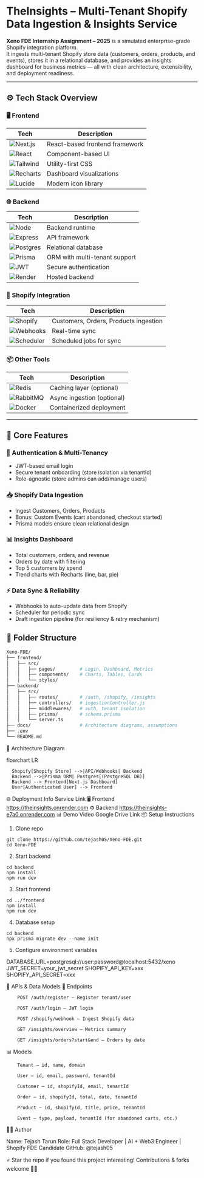 # TheInsights – Multi-Tenant Shopify Data Ingestion & Insights Service
**Xeno FDE Internship Assignment – 2025** is a simulated enterprise-grade Shopify integration platform.  
It ingests multi-tenant Shopify store data (customers, orders, products, and events), stores it in a relational database, and provides an insights dashboard for business metrics — all with clean architecture, extensibility, and deployment readiness.

---

## ⚙️ Tech Stack Overview

### 🖥️ Frontend
| Tech | Description |
|------|-------------|
| ![Next.js](https://img.shields.io/badge/Next.js-SSR-black?logo=nextdotjs) | React-based frontend framework |
| ![React](https://img.shields.io/badge/React-18-blue?logo=react) | Component-based UI |
| ![Tailwind](https://img.shields.io/badge/Tailwind-CSS-blue?logo=tailwind-css) | Utility-first CSS |
| ![Recharts](https://img.shields.io/badge/Recharts-Charts-orange?logo=chart.js) | Dashboard visualizations |
| ![Lucide](https://img.shields.io/badge/Lucide-Icons-green?logo=lucide) | Modern icon library |

### 🌐 Backend
| Tech | Description |
|------|-------------|
| ![Node](https://img.shields.io/badge/Node.js-JS-green?logo=node.js) | Backend runtime |
| ![Express](https://img.shields.io/badge/Express.js-REST-black?logo=express) | API framework |
| ![Postgres](https://img.shields.io/badge/PostgreSQL-DB-blue?logo=postgresql) | Relational database |
| ![Prisma](https://img.shields.io/badge/Prisma-ORM-purple?logo=prisma) | ORM with multi-tenant support |
| ![JWT](https://img.shields.io/badge/JWT-Auth-blue?logo=json-web-tokens) | Secure authentication |
| ![Render](https://img.shields.io/badge/Render-Deployment-purple?logo=render) | Hosted backend |

### 🧾 Shopify Integration
| Tech | Description |
|------|-------------|
| ![Shopify](https://img.shields.io/badge/Shopify-API-green?logo=shopify) | Customers, Orders, Products ingestion |
| ![Webhooks](https://img.shields.io/badge/Shopify-Webhooks-yellow?logo=webhooks) | Real-time sync |
| ![Scheduler](https://img.shields.io/badge/Cron-Sync-lightgrey?logo=clockify) | Scheduled jobs for sync |

### 📦 Other Tools
| Tech | Description |
|------|-------------|
| ![Redis](https://img.shields.io/badge/Redis-Cache-red?logo=redis) | Caching layer (optional) |
| ![RabbitMQ](https://img.shields.io/badge/RabbitMQ-Queue-orange?logo=rabbitmq) | Async ingestion (optional) |
| ![Docker](https://img.shields.io/badge/Docker-Containerization-blue?logo=docker) | Containerized deployment |

---

## 🧠 Core Features

### 🔐 Authentication & Multi-Tenancy
- JWT-based email login  
- Secure tenant onboarding (store isolation via tenantId)  
- Role-agnostic (store admins can add/manage users)

### 📥 Shopify Data Ingestion
- Ingest Customers, Orders, Products  
- Bonus: Custom Events (cart abandoned, checkout started)  
- Prisma models ensure clean relational design

### 📊 Insights Dashboard
- Total customers, orders, and revenue  
- Orders by date with filtering  
- Top 5 customers by spend  
- Trend charts with Recharts (line, bar, pie)

### ⚡ Data Sync & Reliability
- Webhooks to auto-update data from Shopify  
- Scheduler for periodic sync  
- Draft ingestion pipeline (for resiliency & retry mechanism)


## 🧩 Folder Structure
```bash
Xeno-FDE/
├── frontend/
│   ├── src/
│   │   ├── pages/         # Login, Dashboard, Metrics
│   │   ├── components/    # Charts, Tables, Cards
│   │   └── styles/
├── backend/
│   ├── src/
│   │   ├── routes/        # /auth, /shopify, /insights
│   │   ├── controllers/   # ingestionController.js
│   │   ├── middlewares/   # auth, tenant isolation
│   │   ├── prisma/        # schema.prisma
│   │   └── server.ts
├── docs/                  # Architecture diagrams, assumptions
├── .env
└── README.md
```
🧪 Architecture Diagram

flowchart LR
```
  Shopify[Shopify Store] -->|API/Webhooks| Backend
  Backend -->|Prisma ORM| Postgres[(PostgreSQL DB)]
  Backend --> Frontend[Next.js Dashboard]
  User[Authenticated User] --> Frontend
```
🌐 Deployment Info
Service	Link
🖥️ Frontend	https://theinsights.onrender.com
⚙️ Backend	https://theinsights-e7a0.onrender.com
📊 Demo Video	Google Drive Link
📦 Setup Instructions
1. Clone repo
```
git clone https://github.com/tejash05/Xeno-FDE.git
cd Xeno-FDE
```
2. Start backend
```
cd backend
npm install
npm run dev
```
3. Start frontend
```
cd ../frontend
npm install
npm run dev
```
4. Database setup
```
cd backend
npx prisma migrate dev --name init
```
5. Configure environment variables

DATABASE_URL=postgresql://user:password@localhost:5432/xeno
JWT_SECRET=your_jwt_secret
SHOPIFY_API_KEY=xxx
SHOPIFY_API_SECRET=xxx

📑 APIs & Data Models
🔗 Endpoints
```
    POST /auth/register – Register tenant/user

    POST /auth/login – JWT login

    POST /shopify/webhook – Ingest Shopify data

    GET /insights/overview – Metrics summary

    GET /insights/orders?start&end – Orders by date
```
📊 Models
```
    Tenant – id, name, domain

    User – id, email, password, tenantId

    Customer – id, shopifyId, email, tenantId

    Order – id, shopifyId, total, date, tenantId

    Product – id, shopifyId, title, price, tenantId

    Event – type, payload, tenantId (for abandoned carts, etc.)
```
🧑‍💻 Author

Name: Tejash Tarun
Role: Full Stack Developer | AI + Web3 Engineer | Shopify FDE Candidate
GitHub: @tejash05

⭐ Star the repo if you found this project interesting! Contributions & forks welcome 🧑‍💻

